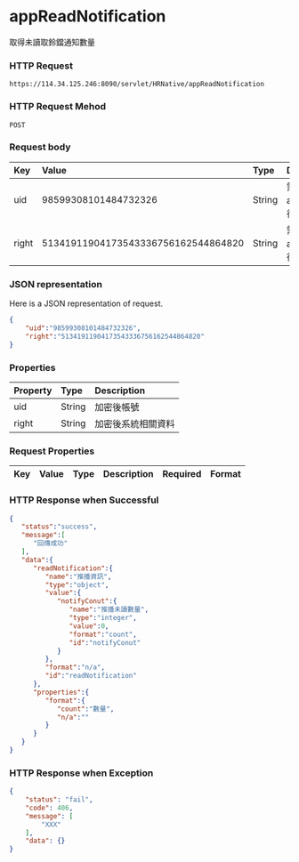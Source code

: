 # appReadNotification
取得未讀取鈴鐺通知數量

### HTTP Request
```
https://114.34.125.246:8090/servlet/HRNative/appReadNotification
```

### HTTP Request Mehod
```
POST
```

### Request body
| Key | Value | Type | Description |
|:----------|:-------------|:-----|:------------|
| uid | 98599308101484732326 | String | 需透過appLogin取得
| right | 51341911904173543336756162544864820 | String | 需透過appLogin取得 |

### JSON representation
Here is a JSON representation of request.
```json
{
    "uid":"98599308101484732326",
    "right":"51341911904173543336756162544864820"
}
```

### Properties
| Property | Type | Description |
|:---------|:-----|:------------|
| uid   | String | 加密後帳號 |
| right | String | 加密後系統相關資料 |

### Request Properties
| Key | Value | Type | Description | Required | Format |
|:----------|:-------------|:-----|:------------|:------------|:------------|

### HTTP Response when Successful
```json
{
   "status":"success",
   "message":[
      "回傳成功"
   ],
   "data":{
      "readNotification":{
         "name":"推播資訊",
         "type":"object",
         "value":{
            "notifyConut":{
               "name":"推播未讀數量",
               "type":"integer",
               "value":0,
               "format":"count",
               "id":"notifyConut"
            }
         },
         "format":"n/a",
         "id":"readNotification"
      },
      "properties":{
         "format":{
            "count":"數量",
            "n/a":""
         }
      }
   }
}
```

### HTTP Response when Exception
```json
{
    "status": "fail",
    "code": 406,
    "message": [
        "XXX"
    ],
    "data": {}
}
```
